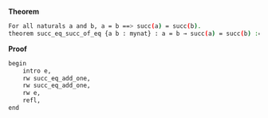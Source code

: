 **Theorem**
```sh
For all naturals a and b, a = b ==> succ(a) = succ(b).
theorem succ_eq_succ_of_eq {a b : mynat} : a = b → succ(a) = succ(b) :=
```
**Proof**
```sh
begin
    intro e,
    rw succ_eq_add_one,
    rw succ_eq_add_one,
    rw e,
    refl,
end
```